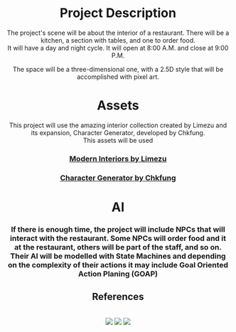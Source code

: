 <div align = "center">
  <h1> Project Description</h1>
  The project's scene will be about the interior of a restaurant. There will be a kitchen, a section with tables, and one to order food. <br>
  It will have a day and night cycle. It will open at 8:00 A.M. and close at 9:00 P.M.<br>
  
  The space will be a three-dimensional one, with a 2.5D style that will be accomplished with pixel art.
    <h1>Assets</h1>
  This project will use the amazing interior collection created by Limezu and its expansion, Character Generator, developed by Chkfung.<br>
  This assets will be used 
    <h3>
      <a href="https://limezu.itch.io/moderninteriors"> Modern Interiors by Limezu</a>
    </h3>
  <h3>
    <a href ="https://chkfung.itch.io/character-generator">Character Generator by  Chkfung</a>
  </h3>
  <h1>AI</h1>
  <h3>If there is enough time, the project will include NPCs that will interact with the restaurant. Some NPCs will order food and it at the restaurant, others will be
  part of the staff, and so on. 
  <br>
  Their AI will be modelled with State Machines and depending on the complexity of their actions it may include Goal Oriented Action Planing (GOAP)</h3>
  <h2>References</h2>
<br>
  <img src = "https://img.itch.zone/aW1hZ2UvNjcxNzUxLzUzOTc0MDQuZ2lm/original/eodzz6.gif"/>
  <img src = "https://img.itch.zone/aW1hZ2UvNjcxNzUxLzQ2MzIxMDEuZ2lm/original/K3HC%2Fr.gif"/>
  <img src = "https://img.itch.zone/aW1hZ2UvNjcxNzUxLzQ1ODkyOTcuZ2lm/original/nNhkMS.gif"/>


</div>
